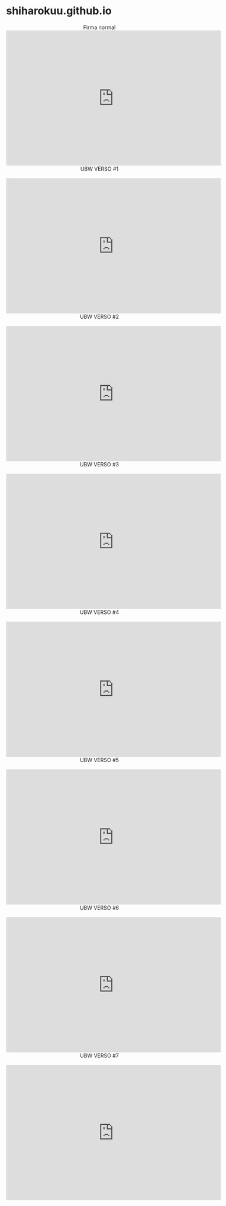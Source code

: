 # shiharokuu.github.io
<link rel="stylesheet" href="css/sheroStyle.css">
<title>Muestra de Firma Shero</title>
<center>
<div class="sheroHab">Firma normal</div>
<iframe class="emiya" frameBorder="0" width="580" height="365" src="https://shiharokuu.github.io/sherofirma.html"></iframe>
<div class="sheroHab">UBW VERSO #1</div><br>
<iframe class="emiya" frameBorder="0" width="580" height="365" src="https://shiharokuu.github.io/emiya-theme/chant1.html"></iframe><br>
<div class="sheroHab">UBW VERSO #2</div><br>
<iframe class="emiya" frameBorder="0" width="580" height="365" src="https://shiharokuu.github.io/emiya-theme/chant2.html"></iframe><br>
<div class="sheroHab">UBW VERSO #3</div><br>
<iframe class="emiya" frameBorder="0" width="580" height="365" src="https://shiharokuu.github.io/emiya-theme/chant3.html"></iframe><br>
<div class="sheroHab">UBW VERSO #4</div><br>
<iframe class="emiya" frameBorder="0" width="580" height="365" src="https://shiharokuu.github.io/emiya-theme/chant4.html"></iframe><br>
<div class="sheroHab">UBW VERSO #5</div><br>
<iframe class="emiya" frameBorder="0" width="580" height="365" src="https://shiharokuu.github.io/emiya-theme/chant5.html"></iframe><br>
<div class="sheroHab">UBW VERSO #6</div><br>
<iframe class="emiya" frameBorder="0" width="580" height="365" src="https://shiharokuu.github.io/emiya-theme/chant6.html"></iframe><br>
<div class="sheroHab">UBW VERSO #7</div><br>
<iframe class="emiya" frameBorder="0" width="580" height="365" src="https://shiharokuu.github.io/emiya-theme/chant7.html"></iframe><br>

</center>
